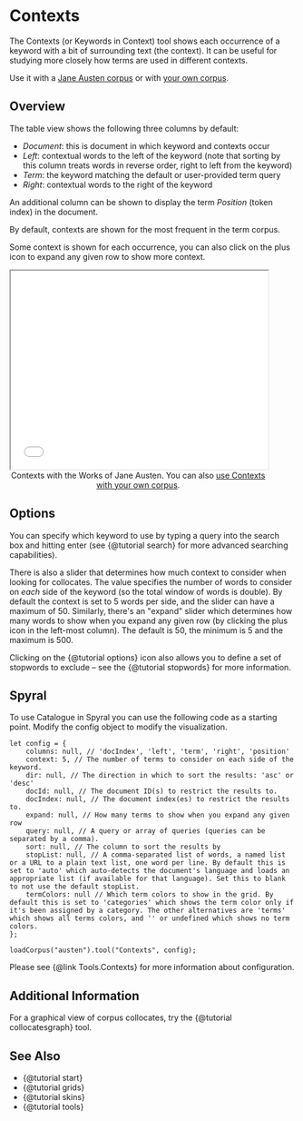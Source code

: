 # Contexts

The Contexts (or Keywords in Context) tool shows each occurrence of a keyword with a bit of surrounding text 
(the context). It can be useful for studying more closely how terms are used in different contexts.

Use it with a [Jane Austen corpus](../?view=Contexts&corpus=austen) or with [your own corpus](../?view=Contexts).

## Overview

The table view shows the following three columns by default:

- *Document*: this is document in which keyword and contexts occur
- *Left*: contextual words to the left of the keyword (note that sorting by this column treats words in reverse order, right to left from the keyword)
- *Term*: the keyword matching the default or user-provided term query
- *Right*: contextual words to the right of the keyword

An additional column can be shown to display the term *Position* (token index) in the document.

By default, contexts are shown for the most frequent in the term corpus.

Some context is shown for each occurrence, you can also click on the plus icon to expand any given row to show more context.

<iframe src="../tool/Contexts/?corpus=austen&subtitle=The+Works+of+Jane+Austen" style="width: 90%; height: 350px;"></iframe>
<div style="width: 90%; text-align: center; margin-bottom: 1em;">Contexts with the Works of Jane Austen. You can also <a href="../?view=Contexts" target="_blank">use Contexts with your own corpus</a>.</div>

## Options

You can specify which keyword to use by typing a query into the search box and hitting enter (see {@tutorial search} 
for more advanced searching capabilities).

There is also a slider that determines how much context to consider when looking for collocates. The value specifies 
the number of words to consider on _each_ side of the keyword (so the total window of words is double). By default the 
context is set to 5 words per side, and the slider can have a maximum of 50. Similarly, there's an "expand" slider 
which determines how many words to show when you expand any given row (by clicking the plus icon in the left-most 
column). The default is 50, the minimum is 5 and the maximum is 500.

Clicking on the {@tutorial options} icon also allows you to define a set of stopwords to exclude – see the 
{@tutorial stopwords} for more information.

## Spyral

To use Catalogue in Spyral you can use the following code as a starting point. Modify the config object to modify 
the visualization.

```
let config = {
    columns: null, // 'docIndex', 'left', 'term', 'right', 'position'
    context: 5, // The number of terms to consider on each side of the keyword.
    dir: null, // The direction in which to sort the results: 'asc' or 'desc'
    docId: null, // The document ID(s) to restrict the results to.
    docIndex: null, // The document index(es) to restrict the results to.
    expand: null, // How many terms to show when you expand any given row
    query: null, // A query or array of queries (queries can be separated by a comma).
    sort: null, // The column to sort the results by
    stopList: null, // A comma-separated list of words, a named list or a URL to a plain text list, one word per line. By default this is set to 'auto' which auto-detects the document's language and loads an appropriate list (if available for that language). Set this to blank to not use the default stopList.
    termColors: null // Which term colors to show in the grid. By default this is set to 'categories' which shows the term color only if it's been assigned by a category. The other alternatives are 'terms' which shows all terms colors, and '' or undefined which shows no term colors.
};

loadCorpus("austen").tool("Contexts", config);
```

Please see {@link Tools.Contexts} for more information about configuration.

## Additional Information

For a graphical view of corpus collocates, try the {@tutorial collocatesgraph} tool.

## See Also
- {@tutorial start}
- {@tutorial grids}
- {@tutorial skins}
- {@tutorial tools}
